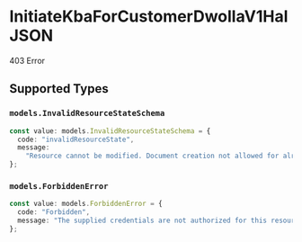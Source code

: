 # InitiateKbaForCustomerDwollaV1HalJSON

403 Error


## Supported Types

### `models.InvalidResourceStateSchema`

```typescript
const value: models.InvalidResourceStateSchema = {
  code: "invalidResourceState",
  message:
    "Resource cannot be modified. Document creation not allowed for already verified Customers or non-verified Customer types.",
};
```

### `models.ForbiddenError`

```typescript
const value: models.ForbiddenError = {
  code: "Forbidden",
  message: "The supplied credentials are not authorized for this resource.",
};
```

